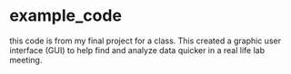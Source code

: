 # example_code
this code is from my final project for a class. This created a graphic user interface (GUI) to help 
find and analyze data quicker in a real life lab meeting. 

